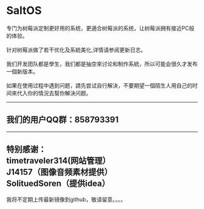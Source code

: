 # SaltOS

专门为树莓派定制更好用的系统，更適合树莓派的系统，让树莓派拥有接近PC般的体验。<br>
<br>
针对树莓派做了若干优化及系統美化,详情请参阅更新日志。<br>
<br>
我们开发团队都是學生，我们都是抽空來讨论和制作系統，所以可能会很久才发布一個新版本。<br>
<br>
如果在使用过程中遇到问题，請先尝试自行解決，不要期望一個陌生人用自己的时间來代入你的情況去幫你解決问题。<br>

---


## 我们的用户QQ群：858793391

---
特别感谢：<br>
timetraveler314(网站管理）<br>
J14157（图像音频素材提供）<br>
SolituedSoren（提供idea）<br>
---
我将不定期上传最新镜像到github，敬请留意。。。。

